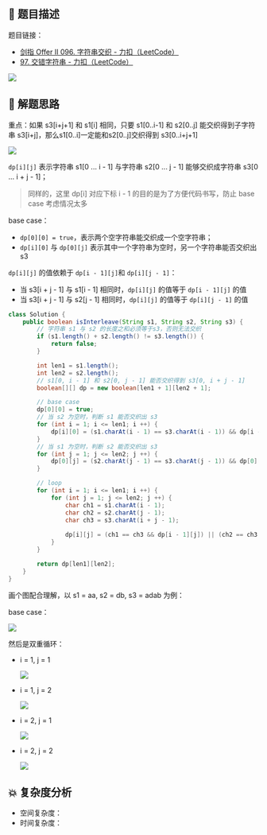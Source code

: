## 📃 题目描述

题目链接：

- [剑指 Offer II 096. 字符串交织 - 力扣（LeetCode）](https://leetcode.cn/problems/IY6buf/)
- [97. 交错字符串 - 力扣（LeetCode）](https://leetcode.cn/problems/interleaving-string/)

![](https://cs-wiki.oss-cn-shanghai.aliyuncs.com/img/20220511115312.png)

## 🔔 解题思路

重点：如果 s3[i+j+1] 和 s1[i] 相同，只要 s1[0..i-1] 和 s2[0..j] 能交织得到子字符串 s3[i+j]，那么s1[0..i]一定能和s2[0..j]交织得到 s3[0..i+j+1]

![](https://cs-wiki.oss-cn-shanghai.aliyuncs.com/img/20220511124229.png)

`dp[i][j]` 表示字符串 s1[0 ... i - 1] 与字符串 s2[0 ... j - 1] 能够交织成字符串 s3[0 ... i + j - 1]；

> 同样的，这里 dp[i] 对应下标 i - 1 的目的是为了方便代码书写，防止 base case 考虑情况太多

base case：

- `dp[0][0] = true`，表示两个空字符串能交织成一个空字符串；
- `dp[i][0]` 与 `dp[0][j]` 表示其中一个字符串为空时，另一个字符串能否交织出 s3

`dp[i][j]` 的值依赖于 `dp[i - 1][j]`和 `dp[i][j - 1]`：

- 当 s3[i + j - 1] 与 s1[i - 1] 相同时，`dp[i][j]` 的值等于 `dp[i - 1][j]` 的值
- 当 s3[i + j - 1] 与 s2[j - 1] 相同时，`dp[i][j]` 的值等于 `dp[i][j - 1]` 的值


```java
class Solution {
    public boolean isInterleave(String s1, String s2, String s3) {
        // 字符串 s1 与 s2 的长度之和必须等于s3，否则无法交织
        if (s1.length() + s2.length() != s3.length()) {
            return false;
        }

        int len1 = s1.length();
        int len2 = s2.length();
        // s1[0, i - 1] 和 s2[0, j - 1] 能否交织得到 s3[0, i + j - 1]
        boolean[][] dp = new boolean[len1 + 1][len2 + 1];

        // base case
        dp[0][0] = true;
        // 当 s2 为空时，判断 s1 能否交织出 s3
        for (int i = 1; i <= len1; i ++) {
            dp[i][0] = (s1.charAt(i - 1) == s3.charAt(i - 1)) && dp[i - 1][0];
        }
        // 当 s1 为空时，判断 s2 能否交织出 s3
        for (int j = 1; j <= len2; j ++) {
            dp[0][j] = (s2.charAt(j - 1) == s3.charAt(j - 1)) && dp[0][j - 1];
        }

        // loop
        for (int i = 1; i <= len1; i ++) {
            for (int j = 1; j <= len2; j ++) {
                char ch1 = s1.charAt(i - 1);
                char ch2 = s2.charAt(j - 1);
                char ch3 = s3.charAt(i + j - 1);
                
                dp[i][j] = (ch1 == ch3 && dp[i - 1][j]) || (ch2 == ch3 && dp[i][j - 1]);
            }
        }

        return dp[len1][len2];
    }
}
```

画个图配合理解，以 s1 = aa, s2 = db, s3 = adab 为例：

base case：

![](https://cs-wiki.oss-cn-shanghai.aliyuncs.com/img/20220511123032.png)

然后是双重循环：

- i = 1, j = 1

  ![](https://cs-wiki.oss-cn-shanghai.aliyuncs.com/img/20220511123113.png)

- i = 1, j = 2

  ![](https://cs-wiki.oss-cn-shanghai.aliyuncs.com/img/20220511123125.png)

- i = 2, j = 1

  ![](https://cs-wiki.oss-cn-shanghai.aliyuncs.com/img/20220511123135.png)

- i = 2, j = 2

  ![](https://cs-wiki.oss-cn-shanghai.aliyuncs.com/img/20220511123147.png)

## 💥 复杂度分析

- 空间复杂度：
- 时间复杂度：

